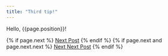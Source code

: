 ```yaml
---
title: "Third tip!"
---
```


Hello, {{page.position}}!

{% if page.next %}
  [Next Post]({{page.next.path}})
{% endif %}
{% if page.next and page.next.next %}
  [Next Next Post]({{page.next.next.path}})
{% endif %}
